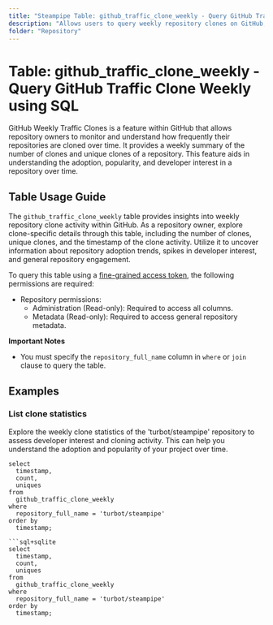 ```yaml
---
title: "Steampipe Table: github_traffic_clone_weekly - Query GitHub Traffic Clone Weekly using SQL"
description: "Allows users to query weekly repository clones on GitHub, specifically the weekly clone count, providing insights into repository cloning patterns and developer interest."
folder: "Repository"
---
```


# Table: github_traffic_clone_weekly - Query GitHub Traffic Clone Weekly using SQL

GitHub Weekly Traffic Clones is a feature within GitHub that allows repository owners to monitor and understand how frequently their repositories are cloned over time. It provides a weekly summary of the number of clones and unique clones of a repository. This feature aids in understanding the adoption, popularity, and developer interest in a repository over time.

## Table Usage Guide

The `github_traffic_clone_weekly` table provides insights into weekly repository clone activity within GitHub. As a repository owner, explore clone-specific details through this table, including the number of clones, unique clones, and the timestamp of the clone activity. Utilize it to uncover information about repository adoption trends, spikes in developer interest, and general repository engagement.

To query this table using a [fine-grained access token](https://docs.github.com/en/authentication/keeping-your-account-and-data-secure/managing-your-personal-access-tokens#creating-a-fine-grained-personal-access-token), the following permissions are required:
  - Repository permissions:
    - Administration (Read-only): Required to access all columns.
    - Metadata (Read-only): Required to access general repository metadata.

**Important Notes**
- You must specify the `repository_full_name` column in `where` or `join` clause to query the table.

## Examples

### List clone statistics
Explore the weekly clone statistics of the 'turbot/steampipe' repository to assess developer interest and cloning activity. This can help you understand the adoption and popularity of your project over time.

```sql+postgres
select
  timestamp,
  count,
  uniques
from
  github_traffic_clone_weekly
where
  repository_full_name = 'turbot/steampipe'
order by
  timestamp;

```sql+sqlite
select
  timestamp,
  count,
  uniques
from
  github_traffic_clone_weekly
where
  repository_full_name = 'turbot/steampipe'
order by
  timestamp;
